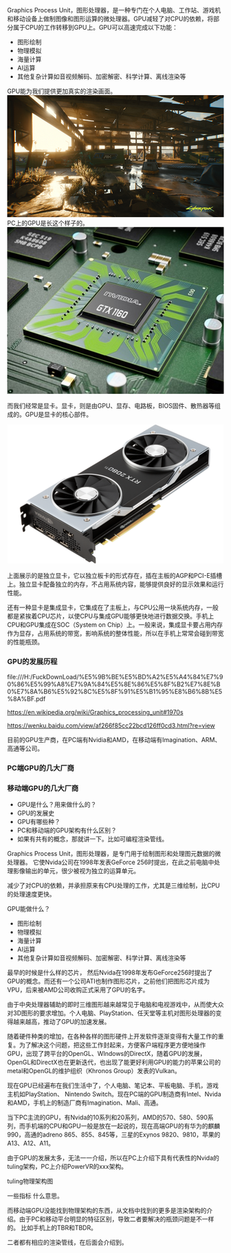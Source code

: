 Graphics Process Unit，图形处理器，是一种专门在个人电脑、工作站、游戏机和移动设备上做制图像和图形运算的微处理器。GPU减轻了对CPU的依赖，将部分属于CPU的工作转移到GPU上。GPU可以高速完成以下功能：

- 图形绘制
- 物理模拟
- 海量计算
- AI运算
- 其他复杂计算如音视频解码、加密解密、科学计算、离线渲染等

GPU能为我们提供更加真实的渲染画面。
![621d39ef-7288-4dc8-af56-9d878f85ced2](https://raw.githubusercontent.com/silence394/PicBed/PicGO/621d39ef-7288-4dc8-af56-9d878f85ced2.jpg)
PC上的GPU是长这个样子的。
![0a53ecbb-c184-4d96-b612-2a6dfa83052a](https://raw.githubusercontent.com/silence394/PicBed/PicGO/0a53ecbb-c184-4d96-b612-2a6dfa83052a.jpg)

而我们经常是显卡。显卡，则是由GPU、显存、电路板，BIOS固件、散热器等组成的。GPU是显卡的核心部件。

![30bcf7fd-2e40-47a0-aab1-993717021e8a](https://raw.githubusercontent.com/silence394/PicBed/PicGO/30bcf7fd-2e40-47a0-aab1-993717021e8a.png)

上面展示的是独立显卡，它以独立板卡的形式存在，插在主板的AGP和PCI-E插槽上。独立显卡配备独立的内存，不占用系统内容，能够提供良好的显示效果和运行性能。

还有一种显卡是集成显卡，它集成在了主板上，与CPU公用一块系统内存，一般都是紧挨着CPU芯片，以使CPU与集成GPU能够更快地进行数据交换。手机上CPU和GPU集成在SOC（System on Chip）上。一般来说，集成显卡要占用内存作为显存，占用系统的带宽，影响系统的整体性能，所以在手机上常常会碰到带宽的性能瓶颈。

### GPU的发展历程

file:///H:/FuckDownLoad/%E5%9B%BE%E5%BD%A2%E5%A4%84%E7%90%86%E5%99%A8%E7%9A%84%E5%8E%86%E5%8F%B2%E7%8E%B0%E7%8A%B6%E5%92%8C%E5%8F%91%E5%B1%95%E8%B6%8B%E5%8A%BF.pdf

https://en.wikipedia.org/wiki/Graphics_processing_unit#1970s

https://wenku.baidu.com/view/af266f85cc22bcd126ff0cd3.html?re=view

目前的GPU生产商，在PC端有Nvidia和AMD，在移动端有Imagination、ARM、高通等公司。


### PC端GPU的几大厂商

### 移动端GPU的几大厂商


- GPU是什么？用来做什么的？
- GPU的发展史
- GPU有哪些种？
- PC和移动端的GPU架构有什么区别？
- 如果有共有的概念，那就讲一下。比如可编程渲染管线。

Graphics Process Unit，图形处理器，是专门用于绘制图形和处理图元数据的微处理器。
它使Nvida公司在1998年发表GeForce 256时提出，在此之前电脑中处理影像输出的单元，很少被视为独立的运算单元。

减少了对CPU的依赖，并承担原来有CPU处理的工作，尤其是三维绘制，比CPU的处理速度更快。

GPU能做什么？
- 图形绘制
- 物理模拟
- 海量计算
- AI运算
- 其他复杂计算如音视频解码、加密解密、科学计算、离线渲染等

最早的时候是什么样的芯片，
然后Nvida在1998年发布GeForce256时提出了GPU的概念。而还有一个公司ATI也制作图形芯片，之前他们把图形芯片成为VPU，后来被AMD公司收购正式采用了GPU的名字。

由于中央处理器辅助的即时三维图形越来越常见于电脑和电视游戏中，从而使大众对3D图形的要求增加。个人电脑、PlayStation、任天堂等主机对图形处理器的变得越来越高，推动了GPU的加速发展。

随着硬件种类的增加，在各种各样的图形硬件上开发软件逐渐变得有大量工作的重复。为了解决这个问题，把这些工作封起来，方便客户端程序更方便地操作GPU，出现了跨平台的OpenGL、WIndows的DirectX，随着GPU的发展，OpenGL和DirectX也在更新迭代，也出现了能更好利用GPU的能力的苹果公司的metal和OpenGL的维护组织（Khronos Group）发表的Vulkan。

现在GPU已经遍布在我们生活中了，个人电脑、笔记本、平板电脑、手机，游戏主机如PlayStation、
Nintendo Switch。现在PC端的GPU制造商有Intel、Nvida和AMD，手机上的制造厂商有Imagination、Mali、高通。

当下PC主流的GPU，有Nvida的10系列和20系列，AMD的570、580、590系列，而手机端的CPU和GPU一般是放在一起说的，现在高端GPU的有华为的麒麟990，高通的adreno 865、855、845等，三星的Exynos 9820、9810，苹果的A13、A12、A11。

由于GPU的发展太多，无法一一介绍，所以在PC上介绍下具有代表性的Nvida的tuling架构，PC上介绍PowerVR的xxx架构。

tuling物理架构图

一些指标
什么意思。

而移动端GPU没能找到物理架构的东西，从文档中找到的更多是渲染架构的介绍。由于PC和移动平台明显的特征区别，导致二者要解决的瓶颈问题是不一样的。
比如手机上的TBR和TBDR。

二者都有相应的渲染管线，在后面会介绍到。
